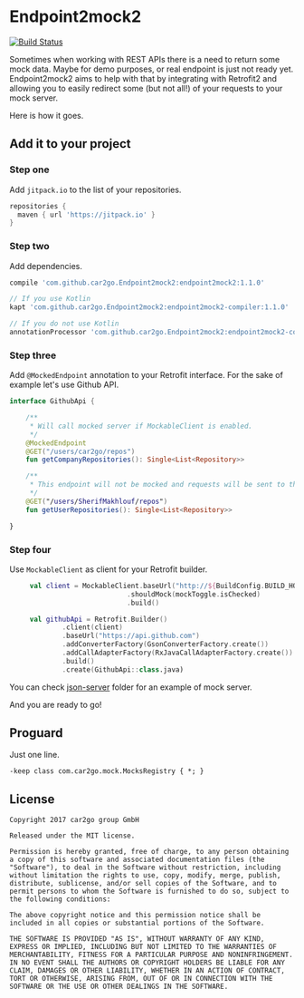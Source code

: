 # Endpoint2mock2

[![Build Status](https://travis-ci.org/car2go/Endpoint2mock.svg?branch=master)](https://travis-ci.org/car2go/Endpoint2mock)

Sometimes when working with REST APIs there is a need to return some mock data. Maybe for demo purposes, or real endpoint is just not ready yet. Endpoint2mock2 aims to help with that by integrating with Retrofit2 and allowing you to easily redirect some (but not all!) of your requests to your mock server.

Here is how it goes.

## Add it to your project

### Step one

Add `jitpack.io` to the list of your repositories.

```groovy
repositories {
  maven { url 'https://jitpack.io' }
}
```

### Step two

Add dependencies.

```groovy
compile 'com.github.car2go.Endpoint2mock2:endpoint2mock2:1.1.0'

// If you use Kotlin
kapt 'com.github.car2go.Endpoint2mock2:endpoint2mock2-compiler:1.1.0'

// If you do not use Kotlin
annotationProcessor 'com.github.car2go.Endpoint2mock2:endpoint2mock2-compiler:1.1.0'
```

### Step three

Add `@MockedEndpoint` annotation to your Retrofit interface. For the sake of example let's use Github API.

```kotlin
interface GithubApi {

    /**
     * Will call mocked server if MockableClient is enabled.
     */
    @MockedEndpoint
    @GET("/users/car2go/repos")
    fun getCompanyRepositories(): Single<List<Repository>>

    /**
     * This endpoint will not be mocked and requests will be sent to the real server.
     */
    @GET("/users/SherifMakhlouf/repos")
    fun getUserRepositories(): Single<List<Repository>>

}
```

### Step four

Use `MockableClient` as client for your Retrofit builder.

```kotlin
     val client = MockableClient.baseUrl("http://${BuildConfig.BUILD_HOST_ADDRESS}")   // Assuming that you have something running at this URL
                             .shouldMock(mockToggle.isChecked)
                             .build()

     val githubApi = Retrofit.Builder()
             .client(client)
             .baseUrl("https://api.github.com")
             .addConverterFactory(GsonConverterFactory.create())
             .addCallAdapterFactory(RxJavaCallAdapterFactory.create())
             .build()
             .create(GithubApi::class.java)
```

You can check [json-server](https://github.com/car2go/Endpoint2mock/tree/master/json-server) folder for an example of mock server.

And you are ready to go!

## Proguard

Just one line.

```
-keep class com.car2go.mock.MocksRegistry { *; }
```

## License

```
Copyright 2017 car2go group GmbH

Released under the MIT license.

Permission is hereby granted, free of charge, to any person obtaining a copy of this software and associated documentation files (the "Software"), to deal in the Software without restriction, including without limitation the rights to use, copy, modify, merge, publish, distribute, sublicense, and/or sell copies of the Software, and to permit persons to whom the Software is furnished to do so, subject to the following conditions:

The above copyright notice and this permission notice shall be included in all copies or substantial portions of the Software.

THE SOFTWARE IS PROVIDED "AS IS", WITHOUT WARRANTY OF ANY KIND, EXPRESS OR IMPLIED, INCLUDING BUT NOT LIMITED TO THE WARRANTIES OF MERCHANTABILITY, FITNESS FOR A PARTICULAR PURPOSE AND NONINFRINGEMENT. IN NO EVENT SHALL THE AUTHORS OR COPYRIGHT HOLDERS BE LIABLE FOR ANY CLAIM, DAMAGES OR OTHER LIABILITY, WHETHER IN AN ACTION OF CONTRACT, TORT OR OTHERWISE, ARISING FROM, OUT OF OR IN CONNECTION WITH THE SOFTWARE OR THE USE OR OTHER DEALINGS IN THE SOFTWARE.
```
